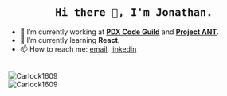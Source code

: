 <h2 align="center"><samp>Hi there 👋, I'm Jonathan.</samp></h2>

- 🔭 I’m currently working at **<a href="https://pdxcodeguild.com/">PDX Code Guild</a>** and **<a href="https://projectant.io/">Project ANT</a>**.
- 🌱 I’m currently learning **React**.
- 📫 How to reach me: [email](mailto:https://mail.google.com/mail/u/0/), [linkedin](https://www.linkedin.com/in/jonathan-yates-297130195/)

<br />
<img align="center" src="https://github-readme-stats.vercel.app/api?username=Carlock1609&show_icons=true&count_private=true" alt="Carlock1609" />
<br />  
<img align="left" src="https://github-readme-stats.vercel.app/api/top-langs/?username=Carlock1609&layout=compact&hide=html" alt="Carlock1609" />

